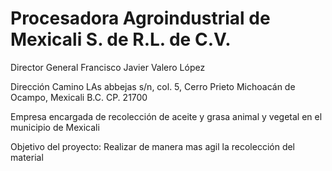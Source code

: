 # Procesadora Agroindustrial de Mexicali S. de R.L. de C.V.

Director General
Francisco Javier Valero López

Dirección
Camino LAs abbejas s/n, col. 5, Cerro Prieto
Michoacán de Ocampo, Mexicali B.C. CP. 21700

Empresa encargada de recolección de aceite y grasa animal y vegetal en el municipio de Mexicali

Objetivo del proyecto:
Realizar de manera mas agil la recolección del material
